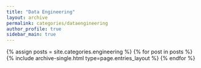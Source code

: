 ```yaml
---
title: "Data Engineering"
layout: archive
permalink: categories/dataengineering
author_profile: true
sidebar_main: true
---
```



{% assign posts = site.categories.engineering %}
{% for post in posts %} {% include archive-single.html type=page.entries_layout %} {% endfor %}
